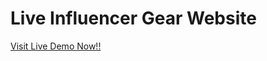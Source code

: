  <h1>Live Influencer Gear Website</h1>
<a href="https://rayhan60611.github.io/P_hero_module10.5_influencer-gear/"> Visit Live Demo Now!!</a>
